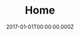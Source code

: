 ---
title: Home
metaDescription: This is a sample meta description. If one is not present in
  your page/post's front matter, the default metadata.description will be used
  instead.
date: 2017-01-01T00:00:00.000Z
permalink: /index.html
eleventyNavigation:
  key: Home
  order: 0
---
